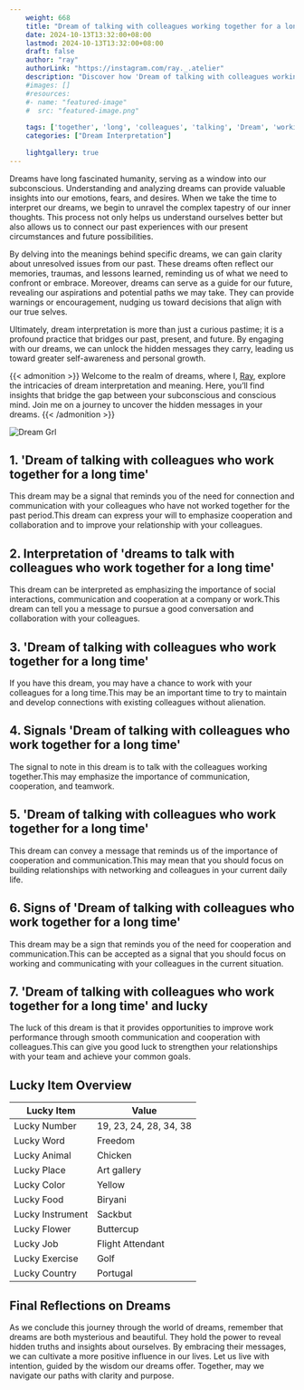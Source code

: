 ```yaml
---
    weight: 668
    title: "Dream of talking with colleagues working together for a long time"  # Assuming 'title' column exists
    date: 2024-10-13T13:32:00+08:00
    lastmod: 2024-10-13T13:32:00+08:00
    draft: false
    author: "ray"
    authorLink: "https://instagram.com/ray._.atelier"
    description: "Discover how 'Dream of talking with colleagues working together for a long time' can interpret your future and uncover its significant meanings in your life."
    #images: []
    #resources:
    #- name: "featured-image"
    #  src: "featured-image.png"
    
    tags: ['together', 'long', 'colleagues', 'talking', 'Dream', 'working', 'for', 'a', 'time', 'of', 'with']
    categories: ["Dream Interpretation"]
    
    lightgallery: true
---
```

    
Dreams have long fascinated humanity, serving as a window into our subconscious. Understanding and analyzing dreams can provide valuable insights into our emotions, fears, and desires. When we take the time to interpret our dreams, we begin to unravel the complex tapestry of our inner thoughts. This process not only helps us understand ourselves better but also allows us to connect our past experiences with our present circumstances and future possibilities.

By delving into the meanings behind specific dreams, we can gain clarity about unresolved issues from our past. These dreams often reflect our memories, traumas, and lessons learned, reminding us of what we need to confront or embrace. Moreover, dreams can serve as a guide for our future, revealing our aspirations and potential paths we may take. They can provide warnings or encouragement, nudging us toward decisions that align with our true selves.

Ultimately, dream interpretation is more than just a curious pastime; it is a profound practice that bridges our past, present, and future. By engaging with our dreams, we can unlock the hidden messages they carry, leading us toward greater self-awareness and personal growth.

{{< admonition >}}
Welcome to the realm of dreams, where I, [Ray](https://instagram.com/ray._.atelier), explore the intricacies of dream interpretation and meaning. Here, you’ll find insights that bridge the gap between your subconscious and conscious mind. Join me on a journey to uncover the hidden messages in your dreams.
{{< /admonition >}}

![Dream Grl](https://cdn.pixabay.com/photo/2017/11/02/03/35/gothic-2910057_1280.jpg "Dream Grl")

## 1. 'Dream of talking with colleagues who work together for a long time'
This dream may be a signal that reminds you of the need for connection and communication with your colleagues who have not worked together for the past period.This dream can express your will to emphasize cooperation and collaboration and to improve your relationship with your colleagues.

## 2. Interpretation of 'dreams to talk with colleagues who work together for a long time'
This dream can be interpreted as emphasizing the importance of social interactions, communication and cooperation at a company or work.This dream can tell you a message to pursue a good conversation and collaboration with your colleagues.

## 3. 'Dream of talking with colleagues who work together for a long time'
If you have this dream, you may have a chance to work with your colleagues for a long time.This may be an important time to try to maintain and develop connections with existing colleagues without alienation.

## 4. Signals 'Dream of talking with colleagues who work together for a long time'
The signal to note in this dream is to talk with the colleagues working together.This may emphasize the importance of communication, cooperation, and teamwork.

## 5. 'Dream of talking with colleagues who work together for a long time'
This dream can convey a message that reminds us of the importance of cooperation and communication.This may mean that you should focus on building relationships with networking and colleagues in your current daily life.

## 6. Signs of 'Dream of talking with colleagues who work together for a long time'
This dream may be a sign that reminds you of the need for cooperation and communication.This can be accepted as a signal that you should focus on working and communicating with your colleagues in the current situation.

## 7. 'Dream of talking with colleagues who work together for a long time' and lucky
The luck of this dream is that it provides opportunities to improve work performance through smooth communication and cooperation with colleagues.This can give you good luck to strengthen your relationships with your team and achieve your common goals.

## Lucky Item Overview
| Lucky Item          | Value              |
|---------------|--------------------|
| Lucky Number        | 19, 23, 24, 28, 34, 38  |
| Lucky Word          | Freedom |
| Lucky Animal        | Chicken |
| Lucky Place         | Art gallery     |
| Lucky Color         | Yellow     |
| Lucky Food          | Biryani      |
| Lucky Instrument    | Sackbut |
| Lucky Flower        | Buttercup    |
| Lucky Job           | Flight Attendant       |
| Lucky Exercise      | Golf  |
| Lucky Country       | Portugal    |


##  Final Reflections on Dreams

As we conclude this journey through the world of dreams, remember that dreams are both mysterious and beautiful. They hold the power to reveal hidden truths and insights about ourselves. By embracing their messages, we can cultivate a more positive influence in our lives. Let us live with intention, guided by the wisdom our dreams offer. Together, may we navigate our paths with clarity and purpose.
